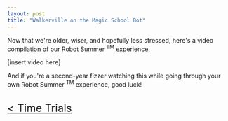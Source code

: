 ```yaml
---
layout: post
title: "Walkerville on the Magic School Bot"
---
```


Now that we're older, wiser, and hopefully less stressed, here's a video compilation of our Robot Summer <sup>TM</sup> experience.

[insert video here]

And if you're a second-year fizzer watching this while going through your own Robot Summer <sup>TM</sup> experience, good luck!

<br>

<div class="division">
    <div class="left" style="text-align: left"> <font size="+2"><a href="{{ site.url }}/time-trials.html">< Time Trials</a> </font></div>
</div>

<br>

<style type="text/css">
    .division {
    }
    .left {
        width = 50%;
        float: left;
    }
    .right {
        width: 50%
        float: right;
    }
</style>
